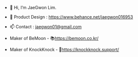 - 👋 Hi, I’m JaeGwon Lim.
- 👀 Product Design : https://www.behance.net/jaegwon016953
- 📫 Contact : jaegwon01@gmail.com

- Maker of BeMoon - 📚https://bemoon.co.kr/
- Maker of KnockKnock - 📮https://knockknock.support/
